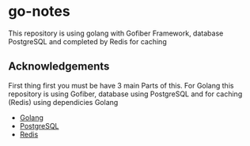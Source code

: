 # go-notes

This repository is using golang with Gofiber Framework, database PostgreSQL and completed by Redis for caching

## Acknowledgements

First thing first you must be have 3 main Parts of this. For Golang this repository is using Gofiber, database using PostgreSQL and for caching (Redis) using dependicies Golang

 - [Golang](https://go.dev/)
 - [PostgreSQL](https://www.postgresql.org/)
 - [Redis](https://redis.com/meeting/?utm_source=google&utm_medium=cpc&utm_campaign=redis360-brand-uk-17565601660&utm_term=redis&utm_content=cr-all_contact_us_forms&gclid=Cj0KCQjw4bipBhCyARIsAFsieCz7vSU_fBAezEHC0jNL5rfcBETxrsh8_jkn6esxojpmFvdNzmkaGEwaAlPqEALw_wcB)

 


